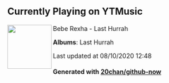 ## Currently Playing on YTMusic

[<img align="left" width="100" src="https://lh3.googleusercontent.com/HodF4oBFTW0aexJdyNshmWRc1m2LcLtSD6DXhqsJQ_0Ujg4aHfpCqf-hYR5nVMzvxpsmElYL4c2IcxcJ">](https://music.youtube.com/channel/UChwSjx8SnvG6k96a9xqYw1g)

Bebe Rexha - Last Hurrah

**Albums**: Last Hurrah

Last updated at 08/10/2020 12:48

#### Generated with [20chan/github-now](https://github.com/20chan/github-now)


<!--
**20chan/20chan** is a ✨ _special_ ✨ repository because its `README.md` (this file) appears on your GitHub profile.

Here are some ideas to get you started:

- 🔭 I’m currently working on ...
- 🌱 I’m currently learning ...
- 👯 I’m looking to collaborate on ...
- 🤔 I’m looking for help with ...
- 💬 Ask me about ...
- 📫 How to reach me: ...
- 😄 Pronouns: ...
- ⚡ Fun fact: ...
-->
